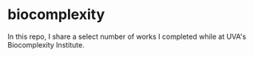 # biocomplexity
In this repo, I share a select number of works I completed while at UVA's Biocomplexity Institute. 
